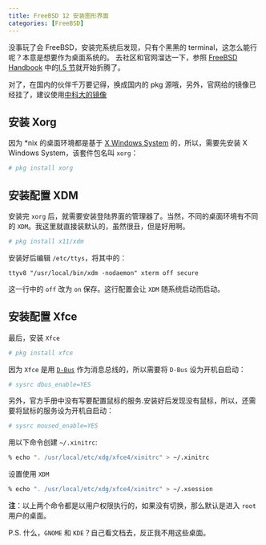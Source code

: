 ```yaml
---
title: FreeBSD 12 安装图形界面
categories: [FreeBSD]
---
```


没事玩了会 FreeBSD，安装完系统后发现，只有个黑黑的 terminal，这怎么能行呢？本意是想要作为桌面系统的。
去社区和官网溜达一下，参照 [FreeBSD Handbook][FreeBSD-Handbook] 中的[I.5 节][I.5]就开始折腾了。

对了，在国内的伙伴千万要记得，换成国内的 pkg 源哦，另外，官网给的镜像已经挂了，建议使用[中科大的镜像][ustc-mirror-freebsd]

## 安装 Xorg

因为 *nix 的桌面环境都是基于 [X Windows System][XWindowsSystem] 的，所以，需要先安装 X Windows System，该套件包名叫 `xorg`：

```bash
# pkg install xorg
```

## 安装配置 XDM

安装完 `xorg` 后，就需要安装登陆界面的管理器了。当然，不同的桌面环境有不同的 `XDM`。我这里就直接装默认的，虽然很丑，但是好用啊。

```bash
# pkg install x11/xdm
```

安装好后编辑 `/etc/ttys`，将其中的：

```
ttyv8 "/usr/local/bin/xdm -nodaemon" xterm off secure
```
这一行中的 `off` 改为 `on` 保存。这行配置会让 `XDM` 随系统启动而启动。


## 安装配置 Xfce

最后，安装 `Xfce`

```bash
# pkg install xfce
```

因为 `Xfce` 是用 [`D-Bus`][dbus] 作为消息总线的，所以需要将 `D-Bus` 设为开机自启动：

```bash
# sysrc dbus_enable=YES
```
另外，官方手册中没有写要配置鼠标的服务.安装好后发现没有鼠标，所以，还需要将鼠标的服务设为开机自启动：

```bash
# sysrc moused_enable=YES
```

用以下命令创建 `~/.xinitrc`:

```bash
% echo ". /usr/local/etc/xdg/xfce4/xinitrc" > ~/.xinitrc
```

设置使用 `XDM`

```bash
% echo ". /usr/local/etc/xdg/xfce4/xinitrc" > ~/.xsession
```

**注**：以上两个命令都是以用户权限执行的，如果没有切换，那么默认是进入 `root` 用户的桌面。

P.S. 什么，`GNOME` 和 `KDE`？自己看文档去，反正我不用这些桌面。



[FreeBSD-Handbook]: https://www.freebsd.org/doc/en_US.ISO8859-1/books/handbook/index.html
[I.5]: https://www.freebsd.org/doc/en_US.ISO8859-1/books/handbook/x11.html
[ustc-mirror-freebsd]: http://mirrors.ustc.edu.cn/help/freebsd-pkg.html
[XWindowsSystem]: https://www.freebsd.org/doc/en_US.ISO8859-1/books/handbook/x-understanding.html
[dbus]: https://www.freedesktop.org/wiki/Software/dbus/